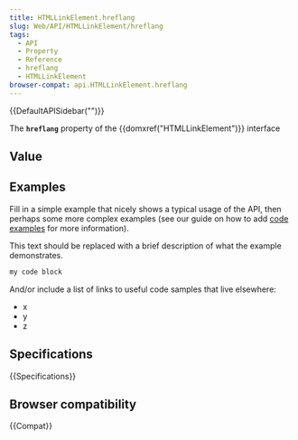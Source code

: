 ```yaml
---
title: HTMLLinkElement.hreflang
slug: Web/API/HTMLLinkElement/hreflang
tags:
  - API
  - Property
  - Reference
  - hreflang
  - HTMLLinkElement
browser-compat: api.HTMLLinkElement.hreflang
---
```

{{DefaultAPISidebar("")}}

The **`hreflang`** property of the {{domxref("HTMLLinkElement")}} interface 

## Value



## Examples

Fill in a simple example that nicely shows a typical usage of the API, then perhaps some more complex examples (see our guide on how to add [code examples](/en-US/docs/MDN/Contribute/Structures/Code_examples) for more information).

This text should be replaced with a brief description of what the example demonstrates.

```js
my code block
```

And/or include a list of links to useful code samples that live elsewhere:

*   x
*   y
*   z

## Specifications

{{Specifications}}

## Browser compatibility

{{Compat}}


